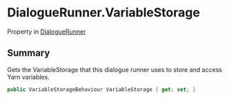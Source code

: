 # DialogueRunner.VariableStorage

Property in [DialogueRunner](/docs/api/csharp/yarn.unity.dialoguerunner.md)

## Summary


Gets the VariableStorage that this dialogue runner uses to store and
access Yarn variables.


```csharp
public VariableStorageBehaviour VariableStorage { get; set; }
```

